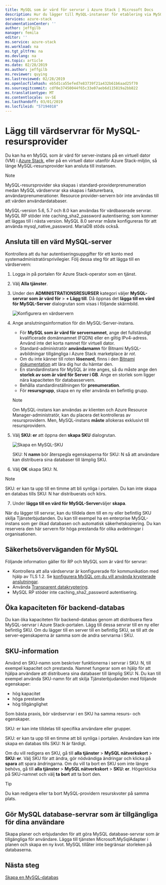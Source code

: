 ```yaml
---
title: MySQL som är värd för servrar i Azure Stack | Microsoft Docs
description: Hur du lägger till MySQL-instanser för etablering via MySQL-Resursprovider för nätverkskort
services: azure-stack
documentationCenter: ''
author: jeffgilb
manager: femila
editor: ''
ms.service: azure-stack
ms.workload: na
ms.tgt_pltfrm: na
ms.devlang: na
ms.topic: article
ms.date: 02/28/2019
ms.author: jeffgilb
ms.reviewer: quying
ms.lastreviewed: 02/28/2019
ms.openlocfilehash: eb5d1ca55efed7e83739f21a432b61b6aad25f70
ms.sourcegitcommit: cdf0e37450044f65c33e07aeb6d115819a2bb822
ms.translationtype: MT
ms.contentlocale: sv-SE
ms.lasthandoff: 03/01/2019
ms.locfileid: "57194018"
---
```

# <a name="add-hosting-servers-for-the-mysql-resource-provider"></a>Lägg till värdservrar för MySQL-resursprovider

Du kan ha en MySQL som är värd för server-instans på en virtuell dator (VM) i [Azure Stack](azure-stack-poc.md), eller på en virtuell dator utanför Azure Stack-miljön, så länge MySQL-resursprovider kan ansluta till instansen.

> [!NOTE]
> MySQL-resursprovider ska skapas i standard-providerprenumeration medan MySQL värdservrar ska skapas i fakturerbara, användarprenumerationer. Resource provider-servern bör inte användas till att värden användardatabaser.

MySQL-version 5.6, 5.7 och 8.0 kan användas för värdbaserade servrar. MySQL RP stöder inte caching_sha2_password autentisering; som kommer att läggas till i nästa version. MySQL 8.0 servrar måste konfigureras för att använda mysql_native_password. MariaDB stöds också.

## <a name="connect-to-a-mysql-hosting-server"></a>Ansluta till en värd MySQL-server

Kontrollera att du har autentiseringsuppgifter för ett konto med systemadministratörsprivilegier. Följ dessa steg för att lägga till en värdservern:

1. Logga in på portalen för Azure Stack-operator som en tjänst.
2. Välj **Alla tjänster**.
3. Under den **ADMINISTRATIONSRESURSER** kategori väljer **MySQL-servrar som är värd för** > **+ Lägg till**. Då öppnas det **lägga till en värd för MySQL-Server** dialogrutan som visas i följande skärmbild.

   ![Konfigurera en värdservern](./media/azure-stack-mysql-rp-deploy/mysql-add-hosting-server-2.png)

4. Ange anslutningsinformation för din MySQL-Server-instans.

   * För **MySQL som är värd för servernamnet**, ange det fullständigt kvalificerade domännamnet (FQDN) eller en giltig IPv4-adress. Använd inte det korta namnet för virtuell dator.
   - Standard-administratör **användarnamn** för Bitnami MySQL-avbildningar tillgängliga i Azure Stack marketplace är *rot*. 
   - Om du inte känner till roten **lösenord**, finns i den [Bitnami dokumentation](https://docs.bitnami.com/azure/faq/#how-to-find-application-credentials) att lära dig hur du hämtar den. 
   - En standardinstans för MySQL är inte anges, så du måste ange den **storlek av som är värd för Server i GB**. Ange en storlek som ligger nära kapaciteten för databasservern.
   * Behålla standardinställningen för **prenumeration**.
   * För **resursgrupp**, skapa en ny eller använda en befintlig grupp.

   > [!NOTE]
   > Om MySQL-instans kan användas av klienten och Azure Resource Manager-administratör, kan du placera det kontrolleras av resursprovidern. Men, MySQL-instans **måste** allokeras exklusivt till resursprovidern.

5. Välj **SKU: er** att öppna den **skapa SKU** dialogrutan.

   ![Skapa en MySQL-SKU](./media/azure-stack-mysql-rp-deploy/mysql-new-sku.png)

   SKU: N **namn** bör återspegla egenskaperna för SKU: N så att användare kan distribuera sina databaser till lämplig SKU.

6. Välj **OK** skapa SKU: N.
> [!NOTE]
> SKU: er kan ta upp till en timme att bli synliga i portalen. Du kan inte skapa en databas tills SKU: N har distribuerats och körs.

7. Under **lägga till en värd för MySQL-Server**väljer **skapa**.

När du lägger till servrar, kan du tilldela dem till en ny eller befintlig SKU skilja Tjänsterbjudanden. Du kan till exempel ha en enterprise MySQL-instans som ger ökad databasen och automatisk säkerhetskopiering. Du kan reservera den här servern för höga prestanda för olika avdelningar i organisationen.

## <a name="security-considerations-for-mysql"></a>Säkerhetsöverväganden för MySQL

Följande information gäller för RP och MySQL som är värd för servrar:

* Kontrollera att alla värdservrar är konfigurerade för kommunikation med hjälp av TLS 1.2. Se [konfigurera MySQL om du vill använda krypterade anslutningar](https://dev.mysql.com/doc/refman/5.7/en/using-encrypted-connections.html).
* Använda [Transparent datakryptering](https://dev.mysql.com/doc/mysql-secure-deployment-guide/5.7/en/secure-deployment-data-encryption.html).
* MySQL RP stöder inte caching_sha2_password autentisering.

## <a name="increase-backend-database-capacity"></a>Öka kapaciteten för backend-databas

Du kan öka kapaciteten för backend-databas genom att distribuera flera MySQL-servrar i Azure Stack-portalen. Lägg till dessa servrar till en ny eller befintlig SKU. Om du lägger till en server till en befintlig SKU, se till att de server-egenskaperna är samma som de andra servrarna i SKU.

## <a name="sku-notes"></a>SKU-information
Använd en SKU-namn som beskriver funktionerna i servrar i SKU: N, till exempel kapacitet och prestanda. Namnet fungerar som en hjälp för att hjälpa användare att distribuera sina databaser till lämplig SKU: N. Du kan till exempel använda SKU-namn för att skilja Tjänsterbjudanden med följande egenskaper:
  
* hög kapacitet
* höga prestanda
* hög tillgänglighet

Som bästa praxis, bör värdservrar i en SKU ha samma resurs- och egenskaper.

SKU: er kan inte tilldelas till specifika användare eller grupper.

SKU: er kan ta upp till en timme att bli synliga i portalen. Användare kan inte skapa en databas tills SKU: N är färdigt.

Om du vill redigera en SKU, gå till **alla tjänster** > **MySQL nätverkskort** > **SKU: er**. Välj SKU för att ändra, gör nödvändiga ändringar och klicka på **spara** att spara ändringarna. Om du vill ta bort en SKU som inte längre behövs, gå till **alla tjänster** > **MySQL nätverkskort** > **SKU: er**. Högerklicka på SKU-namnet och välj **ta bort** att ta bort den.

> [!TIP]
> Du kan redigera eller ta bort MySQL-providern resurskvoter på samma plats.

## <a name="make-mysql-database-servers-available-to-your-users"></a>Gör MySQL database-servrar som är tillgängliga för dina användare

Skapa planer och erbjudanden för att göra MySQL database-servrar som är tillgängliga för användare. Lägga till tjänsten Microsoft.MySqlAdapter i planen och skapa en ny kvot. MySQL tillåter inte begränsar storleken på databaserna.

## <a name="next-steps"></a>Nästa steg

[Skapa en MySQL-databas](azure-stack-mysql-resource-provider-databases.md)